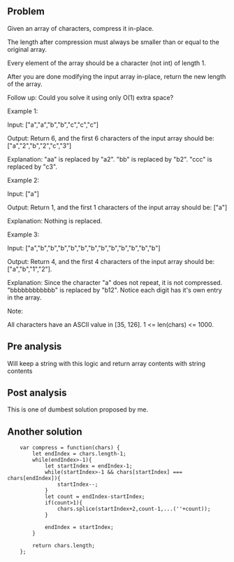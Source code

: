 ## Problem

Given an array of characters, compress it in-place.

The length after compression must always be smaller than or equal to the original array.

Every element of the array should be a character (not int) of length 1.

After you are done modifying the input array in-place, return the new length of the array.

Follow up:
Could you solve it using only O(1) extra space?

Example 1:

Input:
["a","a","b","b","c","c","c"]

Output:
Return 6, and the first 6 characters of the input array should be: ["a","2","b","2","c","3"]

Explanation:
"aa" is replaced by "a2". "bb" is replaced by "b2". "ccc" is replaced by "c3".

Example 2:

Input:
["a"]

Output:
Return 1, and the first 1 characters of the input array should be: ["a"]

Explanation:
Nothing is replaced.

Example 3:

Input:
["a","b","b","b","b","b","b","b","b","b","b","b","b"]

Output:
Return 4, and the first 4 characters of the input array should be: ["a","b","1","2"].

Explanation:
Since the character "a" does not repeat, it is not compressed. "bbbbbbbbbbbb" is replaced by "b12".
Notice each digit has it's own entry in the array.

Note:

All characters have an ASCII value in [35, 126].
1 <= len(chars) <= 1000.

## Pre analysis

Will keep a string with this logic and return array contents with string contents

## Post analysis

This is one of dumbest solution proposed by me.

## Another solution

        var compress = function(chars) {
            let endIndex = chars.length-1;
            while(endIndex>-1){
                let startIndex = endIndex-1;
                while(startIndex>-1 && chars[startIndex] === chars[endIndex]){
                    startIndex--;
                }
                let count = endIndex-startIndex;
                if(count>1){
                    chars.splice(startIndex+2,count-1,...(''+count));
                }

                endIndex = startIndex;
            }

            return chars.length;
        };
